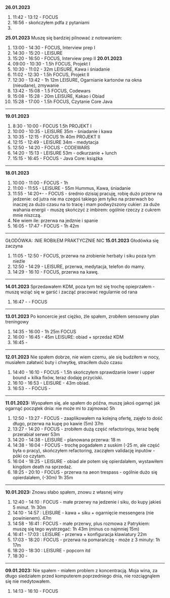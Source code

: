 **26.01.2023**
1. 11:42 - 13:12 - FOCUS
2. 16:56 - skończyłem pdfa z pytaniami
3. 
**25.01.2023** Muszę się bardziej pilnować z notowaniem:
1. 13:00 - 14:30 - FOCUS, Interview prep I
2. 14:30 - 15:20 - LEISURE
3. 15:20 - 16:50 - FOCUS, Interview prep II
**20.01.2023**
1. 09:00 - 10:30 - 1.5h FOCUS, Projekt I
2. 10:30 - 11:02 - 32m LEISURE, Kawa i śniadanie
3. 11:02 - 12:30 - 1.5h FOCUS, Projekt II
4. 12:30 - 13:42 - 1h 12m LEISURE, Ogarnianie kartonów na okna (nieudane), zmywanie
5. 13:42 - 15:08 - 1.5 FOCUS, Codewars
6. 15:08 - 15:28 - 20m LEISURE, Kakao i Obiad
7. 15:28 - 17:00 - 1.5h FOCUS, Czytanie Core Java
----
**19.01.2023**
1. 8:30 - 10:00 - FOCUS 1.5h PROJEKT I
2. 10:00 - 10:35 - LEISURE 35m - śniadanie i kawa
3. 10:35 - 12:15 - FOCUS 1h 40m PROJEKT II
4. 12:15 - 12:49 - LEISURE 34m - medytacja
5. 12:50 - 14:20 - FOCUS - CODEWARS
6. 14:20 - 15:13 - LEISURE 53m - odkurzanie + lunch
7. 15:15 - 16:45 - FOCUS - Java Core: książka
----
**18.01.2023**
1. 10:00 - 11:00 - FOCUS - 1h
2. 11:00 - 11:55 - LEISURE - 55m Hummus, Kawa, śniadanie
3. 11:55 - 14:20+- - FOCUS - średnio dzisiaj pracuję, robię dużo przerw na jedzenie: od jutra nie ma czegoś takiego jem tylko na przerwach bo inaczej za dużo czasu na to tracę i mam podwyższony cukier: za duże wahania energii - muszę skończyć z imbirem: ogólnie rzeczy z cukrem mnie niszczą.
4. Nie wiem ile: przerwa na jedznie i spanie
5. 16:05 - 17:47 - FOCUS - 1h 42m
----
GŁODÓWKA: :NIE ROBIŁEM PRAKTYCZNIE NIC
**15.01.2023** Głodówka się zaczyna
1. 11:05 - 12:50 - FOCUS, przerwa na zrobienie herbaty i siku poza tym nieźle
2. 12:50 - 14:29 - LEISURE, przerwa, medytacja, telefon do mamy.
3. 14:29 - 16:10 - FOCUS, przerwa na kawę.
----
**14.01.2023** Sprzedawałem KDM, poza tym też się trochę opieprzałem - muszę wziąć się w garść i zacząć pracować regularnie od rana
1. 16:47 -  - FOCUS
----
**13.01.2023** Po koncercie jest ciężko, źle spałem, zrobiłem sensowny plan treningowy
1. 14:35 - 16:00 - 1h 25m FOCUS
2. 16:00 - 16:45 - 45m LEISURE: obiad + sprzedaż KDM
3. 16:45 - 
----
**12.01.2023** Nie spałem dobrze, nie wiem czemu, ale się budziłem w nocy, musiałem załatwić buty i chwytkę, straciłem dużo czasu
1. 14:40 - 16:10 - FOCUS - 1.5h skończyłem sprawdzanie lower i upper bound + kilka fixów, teraz dodaję przyciski.
2. 16:10 - 16:53 - LEISURE - 43m obiad.
3. 16:53 -  - FOCUS - 
----
**11.01.2023:** Wyspałem się, ale spałem do późna, muszę jakoś ogarnąć jak ogarnąć początek dnia: nie może mi to zajmować 5h
1. 12:50 - 13:27 - FOCUS - zaaplikowałem na kolejną ofertę, zajęło to dość długo, przerwa na kupę po kawie (5m) 37m
2. 13:27 - 14:20 - FOCUS - zrobiłem dużą część refactoringu, teraz będę przerabiał serwer 53m
3. 14:20 - 14:38 - LEISURE - planowana przerwa: 18 m
4. 14:38 - 16:04 - FOCUS - trochę pogadałem z suskim (-25 m, ale część była o pracy), skończyłem refactoring, zacząłem validację inputów - póki co czytam.
5. 16:04 - 18:25 - LEISURE - obiad ale potem się opierdalałem, wystawiłem kingdom death na sprzedaż.
5. 18:25 - 20:10 - FOCUS - przerwa na aeon trespass - ogólnie dużo się opierdalałem, (-30m) 1h 35m
----
**10.01.2023:** Znowu słabo spałem, znowu z własnej winy
1. 12:40 - 14:10 : FOCUS - małe przerwy na jedzenie i siku, do kupy jakieś 5 minut. 1h 30m 
2. 14:10 - 14:57 : LEISURE - kawa + siku + ogarnięcie messengera (nie powinienem). 47m
3. 14:58 - 16:41 : FOCUS - małe przerwy, plus rozmowa z Patrykiem: muszę się tego wystrzegać: 1h 43m (minus co najmniej 15m)
4. 16:41 - 17:03 : LEISURE - przerwa + konfiguracja klawiatury 22m
5. 17:03 - 18:20 : FOCUS - przerwa na pomarańczę - może z 3 minuty: 1h 17m
6. 18:20 - 18:30 : LEISURE - popcorn itd
7. 18:30 - 
----
**09.01.2023:** Nie spałem - miałem problem z koncentracją. Moja wina, za długo siedziałem przed komputerem poprzedniego dnia, nie rozciągnąlem się nie medytowałem.
1. 14:13 - 16:10 - FOCUS 